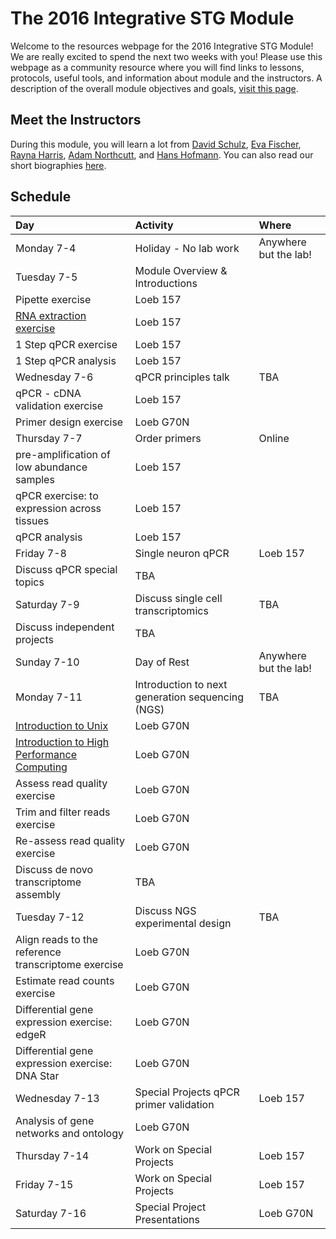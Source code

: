 # The 2016 Integrative STG Module

Welcome to the resources webpage for the 2016 Integrative STG Module! We are really excited to spend the next two weeks with you! Please use this webpage as a community resource where you will find links to lessons, protocols, useful tools, and information about module and the instructors. A description of the overall module objectives and goals, [visit this page](https://github.com/raynamharris/IntegrativeSTGmodule2016/blob/master/ModuleOverview.md). 

## Meet the Instructors
During this module, you will learn a lot from [David Schulz](https://schulz.biology.missouri.edu), [Eva Fischer](http://evakfischer.weebly.com), [Rayna Harris](http://raynamharris.github.io),
[Adam Northcutt](https://schulz.biology.missouri.edu), and [Hans Hofmann](http://cichlid.biosci.utexas.edu). You can also read our short biographies [here](https://github.com/raynamharris/IntegrativeSTGmodule2016/blob/master/Instructors.md).


## Schedule

Day | Activity|Where
:---|:---|:---
Monday 7-4 | Holiday - No lab work | Anywhere but the lab!
Tuesday 7-5 | Module Overview & Introductions
 | Pipette exercise | Loeb 157
 | [RNA extraction exercise](https://github.com/raynamharris/MolecularBiologyProtocols/blob/master/MaxwellRSCsimplyRNA.md) | Loeb 157
 | 1 Step qPCR exercise | Loeb 157
 | 1 Step qPCR analysis | Loeb 157
Wednesday 7-6 | qPCR principles talk | TBA
 | qPCR - cDNA validation exercise | Loeb 157
 | Primer design exercise | Loeb G70N
Thursday 7-7 | Order primers | Online
 | pre-amplification of low abundance samples | Loeb 157
 | qPCR exercise: to expression across tissues | Loeb 157
 | qPCR analysis | Loeb 157
Friday 7-8 | Single neuron qPCR | Loeb 157
 | Discuss qPCR special topics | TBA
Saturday 7-9 | Discuss single cell transcriptomics | TBA
 | Discuss independent projects | TBA
Sunday 7-10 | Day of Rest | Anywhere but the lab!
Monday 7-11 | Introduction to next generation sequencing (NGS) | TBA
 | [Introduction to Unix](https://github.com/raynamharris/Shell_Intro_for_Transcriptomics) | Loeb G70N
 | [Introduction to High Performance Computing](https://github.com/raynamharris/TACC_Intro_for_Bioinformatics) | Loeb G70N
 | Assess read quality exercise | Loeb G70N
 | Trim and filter reads exercise | Loeb G70N
 | Re-assess read quality exercise | Loeb G70N
 | Discuss de novo transcriptome assembly | TBA
Tuesday 7-12 | Discuss NGS experimental design | TBA
 | Align reads to the reference transcriptome exercise | Loeb G70N
 | Estimate read counts exercise | Loeb G70N
 | Differential gene expression exercise: edgeR | Loeb G70N
 | Differential gene expression exercise: DNA Star | Loeb G70N
 Wednesday 7-13 | Special Projects qPCR primer validation | Loeb 157
 | Analysis of gene networks and ontology | Loeb G70N
 Thursday 7-14 | Work on Special Projects | Loeb 157
 Friday 7-15 | Work on Special Projects | Loeb 157
 Saturday 7-16 | Special Project Presentations | Loeb G70N



